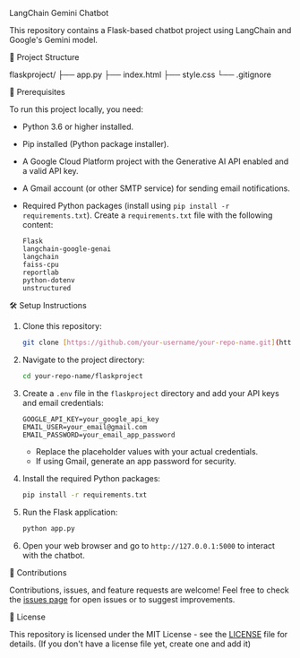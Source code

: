 LangChain Gemini Chatbot

This repository contains a Flask-based chatbot project using LangChain and Google's Gemini model.

📂 Project Structure

flaskproject/
├── app.py
├── index.html
├── style.css
└── .gitignore

📄 Prerequisites

To run this project locally, you need:

* Python 3.6 or higher installed.
* Pip installed (Python package installer).
* A Google Cloud Platform project with the Generative AI API enabled and a valid API key.
* A Gmail account (or other SMTP service) for sending email notifications.
* Required Python packages (install using `pip install -r requirements.txt`). Create a `requirements.txt` file with the following content:

    ```
    Flask
    langchain-google-genai
    langchain
    faiss-cpu
    reportlab
    python-dotenv
    unstructured
    ```

🛠️ Setup Instructions

1.  Clone this repository:

    ```bash
    git clone [https://github.com/your-username/your-repo-name.git](https://github.com/your-username/your-repo-name.git)
    ```

2.  Navigate to the project directory:

    ```bash
    cd your-repo-name/flaskproject
    ```

3.  Create a `.env` file in the `flaskproject` directory and add your API keys and email credentials:

    ```
    GOOGLE_API_KEY=your_google_api_key
    EMAIL_USER=your_email@gmail.com
    EMAIL_PASSWORD=your_email_app_password
    ```

    * Replace the placeholder values with your actual credentials.
    * If using Gmail, generate an app password for security.

4.  Install the required Python packages:

    ```bash
    pip install -r requirements.txt
    ```

5.  Run the Flask application:

    ```bash
    python app.py
    ```

6.  Open your web browser and go to `http://127.0.0.1:5000` to interact with the chatbot.

🤝 Contributions

Contributions, issues, and feature requests are welcome! Feel free to check the [issues page](https://github.com/your-username/your-repo-name/issues) for open issues or to suggest improvements.

📄 License

This repository is licensed under the MIT License - see the [LICENSE](LICENSE) file for details. (If you don't have a license file yet, create one and add it)
